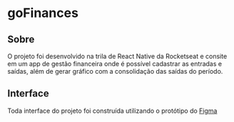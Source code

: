 # goFinances

## Sobre
O projeto foi desenvolvido na trila de React Native da Rocketseat e consite em um app de gestão financeira onde é possível cadastrar as entradas e saídas, além de gerar gráfico com a consolidação das saídas do período.

## Interface
Toda interface do projeto foi construída utilizando o protótipo do [Figma](https://www.figma.com/file/vThJ6qrb4HDT6RfO5sJGu0/GoFinances-Ignite?node-id=0%3A1)
